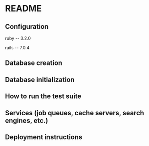 # README

## Configuration

ruby -- 3.2.0

rails -- 7.0.4

## Database creation

## Database initialization

## How to run the test suite

## Services (job queues, cache servers, search engines, etc.)

## Deployment instructions
